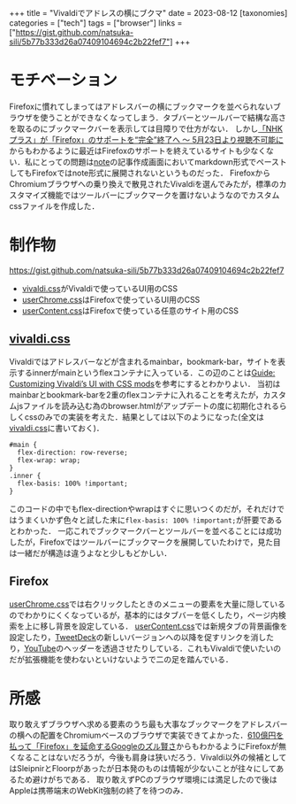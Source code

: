 +++
title = "Vivaldiでアドレスの横にブクマ"
date = 2023-08-12
[taxonomies]
categories = ["tech"]
tags = ["browser"]
links = ["https://gist.github.com/natsuka-sili/5b77b333d26a07409104694c2b22fef7"]
+++

# モチベーション
Firefoxに慣れてしまってはアドレスバーの横にブックマークを並べられないブラウザを使うことができなくなってしまう．タブバーとツールバーで結構な高さを取るのにブックマークバーを表示しては目障りで仕方がない．
しかし[「NHKプラス」が「Firefox」のサポートを“完全”終了へ ～ 5月23日より視聴不可能に](https://forest.watch.impress.co.jp/docs/news/1408055.html)からもわかるように最近はFirefoxのサポートを終えているサイトも少なくない．私にとっての問題は[note](https://note.com/)の記事作成画面においてmarkdown形式でペーストしてもFirefoxではnote形式に展開されないというものだった．
FirefoxからChromiumブラウザへの乗り換えで散見されたVivaldiを選んでみたが，標準のカスタマイズ機能ではツールバーにブックマークを置けないようなのでカスタムcssファイルを作成した．

# 制作物
<https://gist.github.com/natsuka-sili/5b77b333d26a07409104694c2b22fef7>

- [vivaldi.css](https://gist.github.com/natsuka-sili/5b77b333d26a07409104694c2b22fef7#file-vivaldi-css)がVivaldiで使っているUI用のCSS
- [userChrome.css](https://gist.github.com/natsuka-sili/5b77b333d26a07409104694c2b22fef7#file-userchrome-css)はFirefoxで使っているUI用のCSS
- [userContent.css](https://gist.github.com/natsuka-sili/5b77b333d26a07409104694c2b22fef7#file-usercontent-css)はFirefoxで使っている任意のサイト用のCSS

## [vivaldi.css](https://gist.github.com/natsuka-sili/5b77b333d26a07409104694c2b22fef7#file-vivaldi-css)
Vivaldiではアドレスバーなどが含まれるmainbar，bookmark-bar，サイトを表示するinnerがmainというflexコンテナに入っている．この辺のことは[Guide: Customizing Vivaldi’s UI with CSS mods](https://gabevilela.vivaldi.net/2020/12/26/guide-customizing-vivaldis-ui-with-css-mods/)を参考にするとわかりよい．
当初はmainbarとbookmark-barを2重のflexコンテナに入れることを考えたが，カスタムjsファイルを読み込む為のbrowser.htmlがアップデートの度に初期化されるらしくcssのみでの実装を考えた．結果としては以下のようになった(全文は[vivaldi.css](https://gist.github.com/natsuka-sili/5b77b333d26a07409104694c2b22fef7#file-vivaldi-css)に書いておく)．
```
#main {
  flex-direction: row-reverse;
  flex-wrap: wrap;
}
.inner {
  flex-basis: 100% !important;
}
```
このコードの中でもflex-directionやwrapはすぐに思いつくのだが，それだけではうまくいかず色々と試した末に`flex-basis: 100% !important;`が肝要であるとわかった．
一応これでブックマークバーとツールバーを並べることには成功したが，Firefoxではツールバーにブックマークを展開していたわけで，見た目は一緒だが構造は違うよなと少しもどかしい．

## Firefox
[userChrome.css](https://gist.github.com/natsuka-sili/5b77b333d26a07409104694c2b22fef7#file-userchrome-css)では右クリックしたときのメニューの要素を大量に隠しているのでわかりにくくなっているが，基本的にはタブバーを低くしたり，ページ内検索を上に移し背景を設定している．
[userContent.css](https://gist.github.com/natsuka-sili/5b77b333d26a07409104694c2b22fef7#file-usercontent-css)では新規タブの背景画像を設定したり，[TweetDeck](https://tweetdeck.twitter.com/)の新しいバージョンへの以降を促すリンクを消したり，[YouTube](https://www.youtube.com/)のヘッダーを透過させたりしている．これもVivaldiで使いたいのだが拡張機能を使わないといけないようで二の足を踏んでいる．


# 所感
取り敢えずブラウザへ求める要素のうち最も大事なブックマークをアドレスバーの横への配置をChromiumベースのブラウザで実装できてよかった．[610億円を払って「Firefox」を延命するGoogleのズル賢さ](https://www.appbank.net/2022/12/18/technology/2348747.php?page=3)からもわかるようにFirefoxが無くなることはないだろうが，今後も肩身は狭いだろう．Vivaldi以外の候補としてはSleipnirとFloorpがあったが日本発のものは情報が少ないことが往々にしてあるため避けがちである．
取り敢えずPCのブラウザ環境には満足したので後はAppleは携帯端末のWebKit強制の終了を待つのみ．